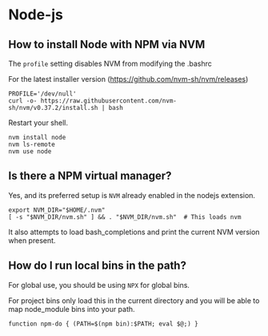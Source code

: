 # Node-js

## How to install Node with NPM via NVM

The `profile` setting disables NVM from modifying the .bashrc

For the latest installer version (https://github.com/nvm-sh/nvm/releases)

```shell
PROFILE='/dev/null'
curl -o- https://raw.githubusercontent.com/nvm-sh/nvm/v0.37.2/install.sh | bash
```

Restart your shell.

```shell
nvm install node
nvm ls-remote
nvm use node
```

## Is there a NPM virtual manager?

Yes, and its preferred setup is `NVM` already enabled in the nodejs extension.

```shell
export NVM_DIR="$HOME/.nvm"
[ -s "$NVM_DIR/nvm.sh" ] && . "$NVM_DIR/nvm.sh"  # This loads nvm
```

It also attempts to load bash_completions and print the current NVM version when present.

## How do I run local bins in the path?

For global use, you should be using `NPX` for global bins. 

For project bins only load this in the current directory and you will be able to map node_module bins into your path.

`function npm-do { (PATH=$(npm bin):$PATH; eval $@;) }`
